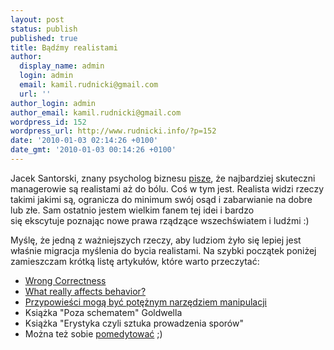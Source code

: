 ```yaml
---
layout: post
status: publish
published: true
title: Bądźmy realistami
author:
  display_name: admin
  login: admin
  email: kamil.rudnicki@gmail.com
  url: ''
author_login: admin
author_email: kamil.rudnicki@gmail.com
wordpress_id: 152
wordpress_url: http://www.rudnicki.info/?p=152
date: '2010-01-03 02:14:26 +0100'
date_gmt: '2010-01-03 00:14:26 +0100'
---
```

<p>Jacek Santorski, znany psycholog biznesu <a href="http://www.jsantorski.pl/inf.php?id=nr433">pisze</a>, że najbardziej skuteczni managerowie są realistami aż do bólu. Coś w tym jest. Realista widzi rzeczy takimi jakimi są, ogranicza do minimum swój osąd i zabarwianie na dobre lub złe. Sam ostatnio jestem wielkim fanem tej idei i bardzo się ekscytuje poznając nowe prawa rządzące wszechświatem i ludźmi :)</p>
<p>Myślę, że jedną z ważniejszych rzeczy, aby ludziom żyło się lepiej jest właśnie migracja myślenia do bycia realistami. Na szybki początek poniżej zamieszczam krótką listę artykułów, które warto przeczytać:</p>
<ul>
<li><a href="http://www.artima.com/weblogs/viewpost.jsp?thread=276790">Wrong Correctness</a></li>
<li><a href="http://www.conversationagent.com/2010/01/what-really-affects-behavior.html">What really affects behavior?</a></li>
<li><a href="http://www.rudnicki.info/2009/05/17/witaj-swiecie/">Przypowieści mogą być potężnym narzędziem manipulacji</a></li>
<li>Książka "Poza schematem" Goldwella</li>
<li>Książka "Erystyka czyli sztuka prowadzenia sporów"</li>
<li>Można też sobie <a href="http://www.astraldynamics.pl/upload/Vipassana.pdf">pomedytować</a> ;)</li>
</ul>
